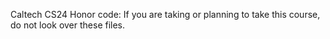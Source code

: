 Caltech CS24
Honor code: If you are taking or planning to take this course, do not look over these files.
